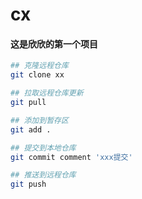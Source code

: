 # cx

#### 这是欣欣的第一个项目





```bash
## 克隆远程仓库
git clone xx

## 拉取远程仓库更新
git pull

## 添加到暂存区
git add .

## 提交到本地仓库
git commit comment 'xxx提交'

## 推送到远程仓库
git push
```

